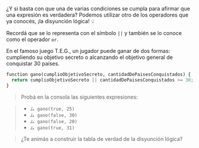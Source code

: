 ¿Y si basta con que una de varias condiciones se cumpla para afirmar que una expresión es verdadera? Podemos utilizar otro de los operadores que ya conocés, ¡la disyunción lógica! :bulb:

Recordá que se lo representa con el símbolo `||` y también se lo conoce como el operador `or`.

En el famoso juego T.E.G., un jugador puede ganar de dos formas: cumpliendo su objetivo secreto o alcanzando el objetivo general de conquistar 30 países.

```python
function gano(cumplioObjetivoSecreto, cantidadDePaisesConquistados) {
  return cumplioObjetivoSecreto || cantidadDePaisesConquistados >= 30;
}
```

> Probá en la consola las siguientes expresiones:

>* `ム gano(true, 25)`
>* `ム gano(false, 30)`
>* `ム gano(false, 20)`
>* `ム gano(true, 31)`

> ¿Te animás a construir la tabla de verdad de la disyunción lógica?
